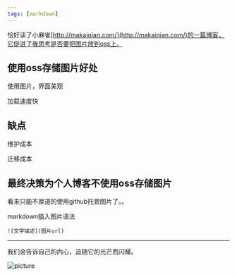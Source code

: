 ```yaml
---
tags: [markdown]
---
```

恰好读了小麻雀[http://makaiqian.com/](http://makaiqian.com/)的一篇博客，它促进了我思考是否要把图片放到oss上。

## 使用oss存储图片好处
使用图片，界面美观

加载速度快

## 缺点

维护成本

迁移成本

## 最终决策为个人博客不使用oss存储图片
看来只能不厚道的使用github托管图片了。。

markdown插入图片语法
```
![文字描述](图片url)
```

---
我们会告诉自己的内心，追随它的光芒而闪耀。

![picture](/blog/upload/images/55c5cef8-ee02-11e7-9d4b-8c859043cc97.jpg)
